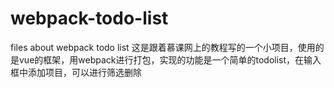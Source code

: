# webpack-todo-list
files about webpack todo list
这是跟着慕课网上的教程写的一个小项目，使用的是vue的框架，用webpack进行打包，实现的功能是一个简单的todolist，在输入框中添加项目，可以进行筛选删除
